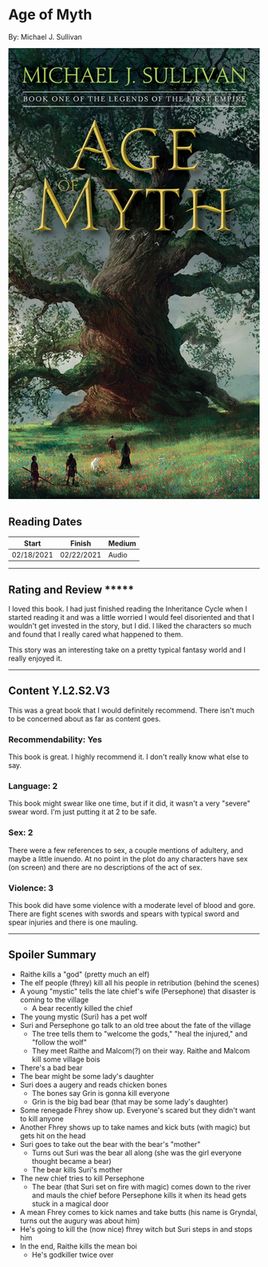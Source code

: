 # Age of Myth
By: Michael J. Sullivan

![Age of Myth Cover](../Covers/AgeOfMyth.jpg)

## Reading Dates
| Start | Finish | Medium |
| ---------- | ---------- | ----- |
| 02/18/2021 | 02/22/2021 | Audio |

---

## Rating and Review *****
I loved this book. I had just finished reading the Inheritance Cycle when I started reading it and was a little worried I would feel disoriented and that I wouldn't get invested in the story, but I did. I liked the characters so much and found that I really cared what happened to them.

This story was an interesting take on a pretty typical fantasy world and I really enjoyed it.

---

## Content Y.L2.S2.V3
This was a great book that I would definitely recommend. There isn't much to be concerned about as far as content goes.

### Recommendability: Yes
This book is great. I highly recommend it. I don't really know what else to say.

### Language: 2
This book might swear like one time, but if it did, it wasn't a very "severe" swear word. I'm just putting it at 2 to be safe.

### Sex: 2
There were a few references to sex, a couple mentions of adultery, and maybe a little inuendo. At no point in the plot do any characters have sex (on screen) and there are no descriptions of the act of sex.

### Violence: 3
This book did have some violence with a moderate level of blood and gore. There are fight scenes with swords and spears with typical sword and spear injuries and there is one mauling.

---
## Spoiler Summary
* Raithe kills a "god" (pretty much an elf)
* The elf people (fhrey) kill all his people in retribution (behind the scenes)
* A young "mystic" tells the late chief's wife (Persephone) that disaster is coming to the village
    * A bear recently killed the chief
* The young mystic (Suri) has a pet wolf
* Suri and Persephone go talk to an old tree about the fate of the village
    * The tree tells them to "welcome the gods," "heal the injured," and "follow the wolf"
    * They meet Raithe and Malcom(?) on their way. Raithe and Malcom kill some village bois
* There's a bad bear
* The bear might be some lady's daughter
* Suri does a augery and reads chicken bones
    * The bones say Grin is gonna kill everyone
    * Grin is the big bad bear (that may be some lady's daughter)
* Some renegade Fhrey show up. Everyone's scared but they didn't want to kill anyone
* Another Fhrey shows up to take names and kick buts (with magic) but gets hit on the head
* Suri goes to take out the bear with the bear's "mother"
    * Turns out Suri was the bear all along (she was the girl everyone thought became a bear)
    * The bear kills Suri's mother
* The new chief tries to kill Persephone
    * The bear (that Suri set on fire with magic) comes down to the river and mauls the chief before Persephone kills it when its head gets stuck in a magical door
* A mean Fhrey comes to kick names and take butts (his name is Gryndal, turns out the augury was about him)
* He's going to kill the (now nice) fhrey witch but Suri steps in and stops him
* In the end, Raithe kills the mean boi
    * He's godkiller twice over